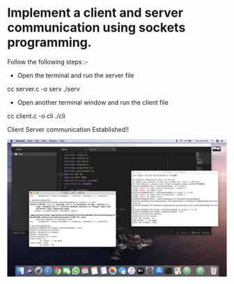 # Implement a client and server communication using sockets programming.

Follow the following steps :-

- Open the terminal and run the server file

cc server.c -o serv
./serv

- Open another terminal window and run the client file

cc client.c -o cli
./cli


Client Server communication Established!!

![Screenshot](Prog1-SS.png)
